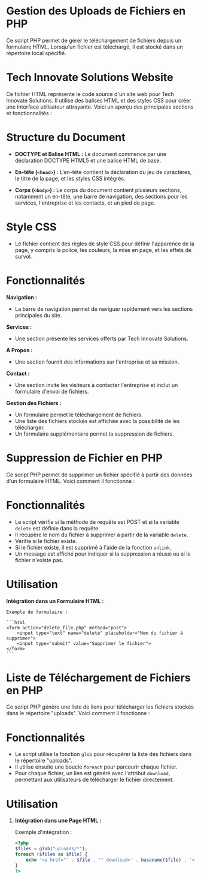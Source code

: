 # Gestion des Uploads de Fichiers en PHP

Ce script PHP permet de gérer le téléchargement de fichiers depuis un formulaire HTML. Lorsqu'un fichier est téléchargé, il est stocké dans un répertoire local spécifié.
# Tech Innovate Solutions Website

Ce fichier HTML représente le code source d'un site web pour Tech Innovate Solutions. Il utilise des balises HTML et des styles CSS pour créer une interface utilisateur attrayante. Voici un aperçu des principales sections et fonctionnalités :

#  Structure du Document

- **DOCTYPE et Balise HTML :**
  Le document commence par une déclaration DOCTYPE HTML5 et une balise HTML de base.

- **En-tête (`<head>`) :**
  L'en-tête contient la déclaration du jeu de caractères, le titre de la page, et les styles CSS intégrés.

- **Corps (`<body>`) :**
  Le corps du document contient plusieurs sections, notamment un en-tête, une barre de navigation, des sections pour les services, l'entreprise et les contacts, et un pied de page.

# Style CSS

- Le fichier contient des règles de style CSS pour définir l'apparence de la page, y compris la police, les couleurs, la mise en page, et les effets de survol.

#  Fonctionnalités
 **Navigation :**
   - La barre de navigation permet de naviguer rapidement vers les sections principales du site.

 **Services :**
   - Une section présente les services offerts par Tech Innovate Solutions.

 **À Propos :**
   - Une section fournit des informations sur l'entreprise et sa mission.

 **Contact :**
   - Une section invite les visiteurs à contacter l'entreprise et inclut un formulaire d'envoi de fichiers.

 **Gestion des Fichiers :**
   - Un formulaire permet le téléchargement de fichiers.
   - Une liste des fichiers stockés est affichée avec la possibilité de les télécharger.
   - Un formulaire supplémentaire permet la suppression de fichiers.

# Suppression de Fichier en PHP

Ce script PHP permet de supprimer un fichier spécifié à partir des données d'un formulaire HTML. Voici comment il fonctionne :

#  Fonctionnalités

- Le script vérifie si la méthode de requête est POST et si la variable `delete` est définie dans la requête.
- Il récupère le nom du fichier à supprimer à partir de la variable `delete`.
- Vérifie si le fichier existe.
- Si le fichier existe, il est supprimé à l'aide de la fonction `unlink`.
- Un message est affiché pour indiquer si la suppression a réussi ou si le fichier n'existe pas.

#  Utilisation

 **Intégration dans un Formulaire HTML :**


    Exemple de formulaire :

    ```html
    <form action="delete_file.php" method="post">
        <input type="text" name="delete" placeholder="Nom du fichier à supprimer">
        <input type="submit" value="Supprimer le fichier">
    </form>
    ```
# Liste de Téléchargement de Fichiers en PHP

Ce script PHP génère une liste de liens pour télécharger les fichiers stockés dans le répertoire "uploads". Voici comment il fonctionne :

# Fonctionnalités

- Le script utilise la fonction `glob` pour récupérer la liste des fichiers dans le répertoire "uploads".
- Il utilise ensuite une boucle `foreach` pour parcourir chaque fichier.
- Pour chaque fichier, un lien est généré avec l'attribut `download`, permettant aux utilisateurs de télécharger le fichier directement.

# Utilisation

1. **Intégration dans une Page HTML :**
   

    Exemple d'intégration :

    ```php
    <?php
    $files = glob("uploads/*");
    foreach ($files as $file) {
        echo '<a href="' . $file . '" download>' . basename($file) . '</a><br>';
    }
    ?>
    ```

